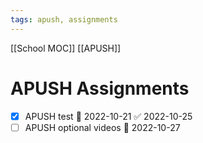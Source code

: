 ```yaml
---
tags: apush, assignments
---
```

[[School MOC]] [[APUSH]]
# APUSH Assignments
- [x] APUSH test 📅 2022-10-21 ✅ 2022-10-25
- [ ] APUSH optional videos 📅 2022-10-27